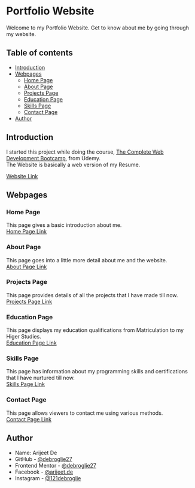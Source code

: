 # Portfolio Website

Welcome to my Portfolio Website. Get to know about me by going through my website.

## Table of contents

- [Introduction](#introduction)
- [Webpages](#webpages)
  - [Home Page](#home-page)
  - [About Page](#about-page)
  - [Projects Page](#projects-page)
  - [Education Page](#education-page)
  - [Skills Page](#skills-page)
  - [Contact Page](contact-page)
- [Author](#author)


## Introduction

I started this project while doing the course, [The Complete Web Development Bootcamp](https://www.udemy.com/course/the-complete-web-development-bootcamp/), from Udemy.   
The Website is basically a web version of my Resume.

[Website Link](https://debroglie27.github.io/PortfolioWebsite/)

## Webpages

### Home Page

This page gives a basic introduction about me.  
[Home Page Link](https://debroglie27.github.io/PortfolioWebsite/html/home.html)

### About Page

This page goes into a little more detail about me and the website.  
[About Page Link](https://debroglie27.github.io/PortfolioWebsite/html/about.html)

### Projects Page

This page provides details of all the projects that I have made till now.  
[Projects Page Link](https://debroglie27.github.io/PortfolioWebsite/html/projects.html)

### Education Page

This page displays my education qualifications from Matriculation to my Higer Studies.  
[Education Page Link](https://debroglie27.github.io/PortfolioWebsite/html/education.html)

### Skills Page

This page has information about my programming skills and certifications that I have nurtured till now.  
[Skills Page Link](https://debroglie27.github.io/PortfolioWebsite/html/skills.html)

### Contact Page

This page allows viewers to contact me using various methods.  
[Contact Page Link](https://debroglie27.github.io/PortfolioWebsite/html/contact.html)


## Author

- Name: Arijeet De
- GitHub - [@debroglie27](https://github.com/debroglie27)
- Frontend Mentor - [@debroglie27](https://www.frontendmentor.io/profile/debroglie27)
- Facebook - [@arijeet.de](https://www.facebook.com/arijeet.de)
- Instagram - [@121debroglie](https://www.instagram.com/121debroglie/)
